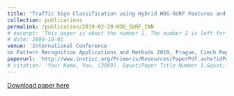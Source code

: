 ```yaml
---
title: "Traffic Sign Classification using Hybrid HOG-SURF Features and Convolutional Neural Networks"
collection: publications
permalink: /publication/2019-02-20-HOG_SURF_CNN
# excerpt: 'This paper is about the number 1. The number 2 is left for future work.'
# date: 2009-10-01
venue: 'International Conference
on Pattern Recognition Applications and Methods 2019, Prague, Czech Republic'
paperurl: 'http://www.insticc.org/Primoris/Resources/PaperPdf.ashx?idPaper=73925'
# citation: 'Your Name, You. (2009). &quot;Paper Title Number 1.&quot; <i>Journal 1</i>. 1(1).'
---
```

<!-- This paper is about the number 1. The number 2 is left for future work. -->

[Download paper here](http://www.insticc.org/Primoris/Resources/PaperPdf.ashx?idPaper=73925)

<!-- Recommended citation: Your Name, You. (2009). "Paper Title Number 1." <i>Journal 1</i>. 1(1). -->
